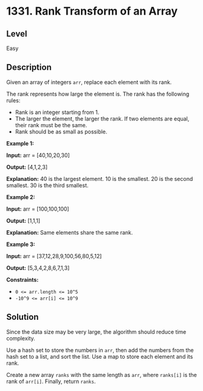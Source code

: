 # 1331. Rank Transform of an Array
## Level
Easy

## Description
Given an array of integers `arr`, replace each element with its rank.

The rank represents how large the element is. The rank has the following rules:

* Rank is an integer starting from 1.
* The larger the element, the larger the rank. If two elements are equal, their rank must be the same.
* Rank should be as small as possible.

**Example 1:**

**Input:** arr = [40,10,20,30]

**Output:** [4,1,2,3]

**Explanation:** 40 is the largest element. 10 is the smallest. 20 is the second smallest. 30 is the third smallest.

**Example 2:**

**Input:** arr = [100,100,100]

**Output:** [1,1,1]

**Explanation:** Same elements share the same rank.

**Example 3:**

**Input:** arr = [37,12,28,9,100,56,80,5,12]

**Output:** [5,3,4,2,8,6,7,1,3]

**Constraints:**

* `0 <= arr.length <= 10^5`
* `-10^9 <= arr[i] <= 10^9`

## Solution
Since the data size may be very large, the algorithm should reduce time complexity.

Use a hash set to store the numbers in `arr`, then add the numbers from the hash set to a list, and sort the list. Use a map to store each element and its rank.

Create a new array `ranks` with the same length as `arr`, where `ranks[i]` is the rank of `arr[i]`. Finally, return `ranks`.
